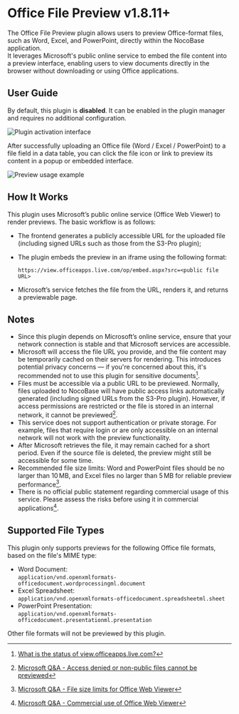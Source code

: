 # Office File Preview <Badge>v1.8.11+</Badge>

<PluginInfo name="file-previewer-office"></PluginInfo>

The Office File Preview plugin allows users to preview Office-format files, such as Word, Excel, and PowerPoint, directly within the NocoBase application.  
It leverages Microsoft's public online service to embed the file content into a preview interface, enabling users to view documents directly in the browser without downloading or using Office applications.

## User Guide

By default, this plugin is **disabled**. It can be enabled in the plugin manager and requires no additional configuration.

![Plugin activation interface](https://static-docs.nocobase.com/20250731140048.png)

After successfully uploading an Office file (Word / Excel / PowerPoint) to a file field in a data table, you can click the file icon or link to preview its content in a popup or embedded interface.

![Preview usage example](https://static-docs.nocobase.com/20250731143231.png)

## How It Works

This plugin uses Microsoft’s public online service (Office Web Viewer) to render previews. The basic workflow is as follows:

- The frontend generates a publicly accessible URL for the uploaded file (including signed URLs such as those from the S3-Pro plugin);
- The plugin embeds the preview in an iframe using the following format:

  ```
  https://view.officeapps.live.com/op/embed.aspx?src=<public file URL>
  ```

- Microsoft’s service fetches the file from the URL, renders it, and returns a previewable page.

## Notes

- Since this plugin depends on Microsoft’s online service, ensure that your network connection is stable and that Microsoft services are accessible.
- Microsoft will access the file URL you provide, and the file content may be temporarily cached on their servers for rendering. This introduces potential privacy concerns — if you're concerned about this, it's recommended not to use this plugin for sensitive documents[^1].
- Files must be accessible via a public URL to be previewed. Normally, files uploaded to NocoBase will have public access links automatically generated (including signed URLs from the S3-Pro plugin). However, if access permissions are restricted or the file is stored in an internal network, it cannot be previewed[^2].
- This service does not support authentication or private storage. For example, files that require login or are only accessible on an internal network will not work with the preview functionality.
- After Microsoft retrieves the file, it may remain cached for a short period. Even if the source file is deleted, the preview might still be accessible for some time.
- Recommended file size limits: Word and PowerPoint files should be no larger than 10 MB, and Excel files no larger than 5 MB for reliable preview performance[^3].
- There is no official public statement regarding commercial usage of this service. Please assess the risks before using it in commercial applications[^4].

## Supported File Types

This plugin only supports previews for the following Office file formats, based on the file's MIME type:

- Word Document:  
  `application/vnd.openxmlformats-officedocument.wordprocessingml.document`
- Excel Spreadsheet:  
  `application/vnd.openxmlformats-officedocument.spreadsheetml.sheet`
- PowerPoint Presentation:  
  `application/vnd.openxmlformats-officedocument.presentationml.presentation`

Other file formats will not be previewed by this plugin.

[^1]: [What is the status of view.officeapps.live.com?](https://learn.microsoft.com/en-us/answers/questions/5191451/what-is-the-status-of-view-officeapps-live-com)  
[^2]: [Microsoft Q&A - Access denied or non-public files cannot be previewed](https://learn.microsoft.com/en-us/answers/questions/1411722/https-view-officeapps-live-com-op-embed-aspx)  
[^3]: [Microsoft Q&A - File size limits for Office Web Viewer](https://learn.microsoft.com/en-us/answers/questions/1411722/https-view-officeapps-live-com-op-embed-aspx#file-size-limits)  
[^4]: [Microsoft Q&A - Commercial use of Office Web Viewer](https://learn.microsoft.com/en-us/answers/questions/5191451/what-is-the-status-of-view-officeapps-live-com#commercial-use)
